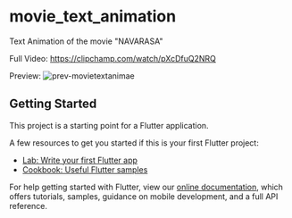 # movie_text_animation

Text Animation of the movie "NAVARASA"

Full Video: https://clipchamp.com/watch/pXcDfuQ2NRQ

Preview:
![prev-movietextanimae](https://user-images.githubusercontent.com/30715919/129250214-f3b91194-0af1-4dac-9608-a5ed8600fbb6.JPG)


## Getting Started

This project is a starting point for a Flutter application.

A few resources to get you started if this is your first Flutter project:

- [Lab: Write your first Flutter app](https://flutter.dev/docs/get-started/codelab)
- [Cookbook: Useful Flutter samples](https://flutter.dev/docs/cookbook)

For help getting started with Flutter, view our
[online documentation](https://flutter.dev/docs), which offers tutorials,
samples, guidance on mobile development, and a full API reference.
